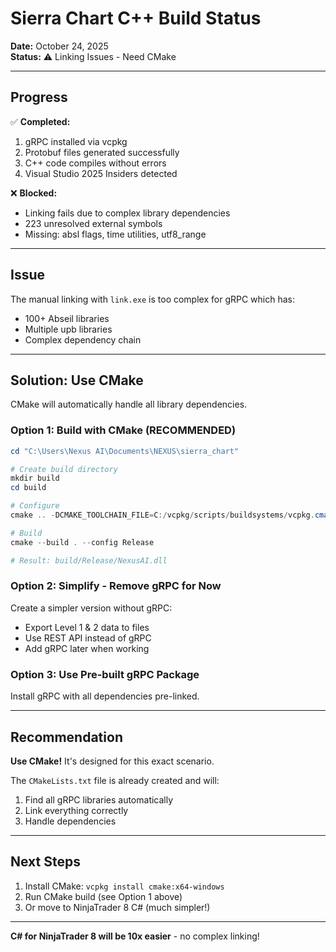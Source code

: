 # Sierra Chart C++ Build Status

**Date:** October 24, 2025  
**Status:** ⚠️ Linking Issues - Need CMake

---

## Progress

✅ **Completed:**
1. gRPC installed via vcpkg
2. Protobuf files generated successfully
3. C++ code compiles without errors
4. Visual Studio 2025 Insiders detected

❌ **Blocked:**
- Linking fails due to complex library dependencies
- 223 unresolved external symbols
- Missing: absl flags, time utilities, utf8_range

---

## Issue

The manual linking with `link.exe` is too complex for gRPC which has:
- 100+ Abseil libraries
- Multiple upb libraries  
- Complex dependency chain

---

## Solution: Use CMake

CMake will automatically handle all library dependencies.

### Option 1: Build with CMake (RECOMMENDED)

```powershell
cd "C:\Users\Nexus AI\Documents\NEXUS\sierra_chart"

# Create build directory
mkdir build
cd build

# Configure
cmake .. -DCMAKE_TOOLCHAIN_FILE=C:/vcpkg/scripts/buildsystems/vcpkg.cmake

# Build
cmake --build . --config Release

# Result: build/Release/NexusAI.dll
```

### Option 2: Simplify - Remove gRPC for Now

Create a simpler version without gRPC:
- Export Level 1 & 2 data to files
- Use REST API instead of gRPC
- Add gRPC later when working

### Option 3: Use Pre-built gRPC Package

Install gRPC with all dependencies pre-linked.

---

## Recommendation

**Use CMake!** It's designed for this exact scenario.

The `CMakeLists.txt` file is already created and will:
1. Find all gRPC libraries automatically
2. Link everything correctly
3. Handle dependencies

---

## Next Steps

1. Install CMake: `vcpkg install cmake:x64-windows`
2. Run CMake build (see Option 1 above)
3. Or move to NinjaTrader 8 C# (much simpler!)

---

**C# for NinjaTrader 8 will be 10x easier** - no complex linking!
